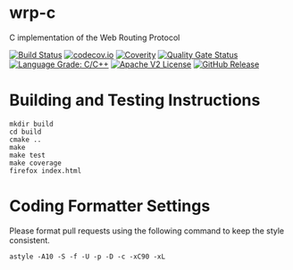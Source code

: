 # wrp-c

C implementation of the Web Routing Protocol

[![Build Status](https://github.com/xmidt-org/wrp-c/workflows/CI/badge.svg)](https://github.com/xmidt-org/wrp-c/actions)
[![codecov.io](http://codecov.io/github/xmidt-org/wrp-c/coverage.svg?branch=main)](http://codecov.io/github/xmidt-org/wrp-c?branch=main)
[![Coverity](https://img.shields.io/coverity/scan/9155.svg)]("https://scan.coverity.com/projects/comcast-wrp-c)
[![Quality Gate Status](https://sonarcloud.io/api/project_badges/measure?project=xmidt-org_wrp-c&metric=alert_status)](https://sonarcloud.io/dashboard?id=xmidt-org_wrp-c)
[![Language Grade: C/C++](https://img.shields.io/lgtm/grade/cpp/g/xmidt-org/wrp-c.svg?logo=lgtm&logoWidth=18)](https://lgtm.com/projects/g/xmidt-org/wrp-c/context:cpp)
[![Apache V2 License](http://img.shields.io/badge/license-Apache%20V2-blue.svg)](https://github.com/xmidt-org/wrp-c/blob/main/LICENSE.txt)
[![GitHub Release](https://img.shields.io/github/release/xmidt-org/wrp-c.svg)](CHANGELOG.md)


# Building and Testing Instructions

```
mkdir build
cd build
cmake ..
make
make test
make coverage
firefox index.html
```

# Coding Formatter Settings

Please format pull requests using the following command to keep the style consistent.

```
astyle -A10 -S -f -U -p -D -c -xC90 -xL
```
